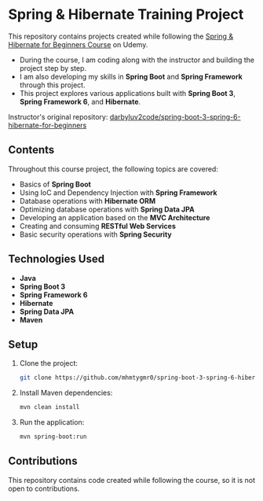 # Spring & Hibernate Training Project ###

This repository contains projects created while following the [Spring & Hibernate for Beginners Course](https://www.udemy.com/course/spring-hibernate-tutorial/) on Udemy. 

- During the course, I am coding along with the instructor and building the project step by step. 
- I am also developing my skills in **Spring Boot** and **Spring Framework** through this project. 
- This project explores various applications built with **Spring Boot 3**, **Spring Framework 6**, and **Hibernate**.

Instructor's original repository: [darbyluv2code/spring-boot-3-spring-6-hibernate-for-beginners](https://github.com/darbyluv2code/spring-boot-3-spring-6-hibernate-for-beginners)
## Contents ###

Throughout this course project, the following topics are covered:

- Basics of **Spring Boot**
- Using IoC and Dependency Injection with **Spring Framework**
- Database operations with **Hibernate ORM**
- Optimizing database operations with **Spring Data JPA**
- Developing an application based on the **MVC Architecture**
- Creating and consuming **RESTful Web Services**
- Basic security operations with **Spring Security**

## Technologies Used ###

- **Java**
- **Spring Boot 3**
- **Spring Framework 6**
- **Hibernate** 
- **Spring Data JPA**
- **Maven**

## Setup ###

1. Clone the project:
   ```bash
   git clone https://github.com/mhmtygmr0/spring-boot-3-spring-6-hibernate-for-beginners.git
   ```

2. Install Maven dependencies:
   ```bash
   mvn clean install
   ```

3. Run the application:
   ```bash
   mvn spring-boot:run
   ```

## Contributions ###

This repository contains code created while following the course, so it is not open to contributions.

